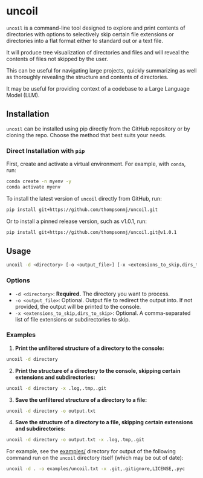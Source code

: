 # uncoil

`uncoil` is a command-line tool designed to explore and print contents of directories with options to selectively skip certain file extensions or directories into a flat format either to standard out or a text file. 

It will produce tree visualization of directories and files and will reveal the contents of files not skipped by the user. 

This can be useful for navigating large projects, quickly summarizing as well as thoroughly revealing the structure and contents of directories.

It may be useful for providing context of a codebase to a Large Language Model (LLM).

## Installation

`uncoil` can be installed using pip directly from the GitHub repository or by cloning the repo. Choose the method that best suits your needs.

### Direct Installation with `pip`

First, create and activate a virtual environment. For example, with `conda`, run:
```bash
conda create -n myenv -y
conda activate myenv
```

To install the latest version of `uncoil` directly from GitHub, run:

```bash
pip install git+https://github.com/thompsonmj/uncoil.git
```

Or to install a pinned release version, such as v1.0.1, run:

```bash
pip install git+https://github.com/thompsonmj/uncoil.git@v1.0.1
```

## Usage
```bash
uncoil -d <directory> [-o <output_file>] [-x <extensions_to_skip,dirs_to_skip>]
```

### Options

- `-d <directory>`: **Required.** The directory you want to process.
- `-o <output_file>`: Optional. Output file to redirect the output into. If not provided, the output will be printed to the console.
- `-x <extensions_to_skip,dirs_to_skip>`: Optional. A comma-separated list of file extensions or subdirectories to skip.

### Examples

1. **Print the unfiltered structure of a directory to the console:**
```bash
uncoil -d directory
```
2. **Print the structure of a directory to the console, skipping certain extensions and subdirectories:**
```bash
uncoil -d directory -x .log,.tmp,.git
```
3. **Save the unfiltered structure of a directory to a file:**
```bash
uncoil -d directory -o output.txt
```
4. **Save the structure of a directory to a file, skipping certain extensions and subdirectories:**
```bash
uncoil -d directory -o output.txt -x .log,.tmp,.git
```

For example, see the [examples/](examples/) directory for output of the following command run on the `uncoil` directory itself (which may be out of date):

```bash
uncoil -d . -o examples/uncoil.txt -x .git,.gitignore,LICENSE,.pyc
```
